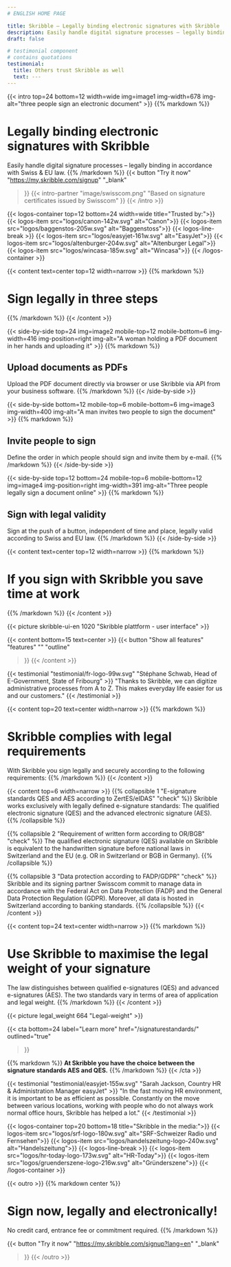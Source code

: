 ```yaml
---
# ENGLISH HOME PAGE

title: Skribble – Legally binding electronic signatures with Skribble
description: Easily handle digital signature processes – legally binding in accordance with Swiss & EU law.
draft: false

# testimonial component
# contains quotations
testimonial:
  title: Others trust Skribble as well
  text: ---
---
```


[//]: # (--------------------------------------------------------------------------------------------------------------)

{{< intro top=24 bottom=12 width=wide img=image1 img-width=678 img-alt="three people sign an electronic document" >}}
{{% markdown %}}
# Legally binding electronic signatures with Skribble
Easily handle digital signature processes –
legally binding in accordance with Swiss & EU law.
{{% /markdown %}}
{{< button
  "Try it now"
  "https://my.skribble.com/signup"
  "_blank"
>}}
{{< intro-partner
  "image/swisscom.png"
  "Based on signature certificates issued by Swisscom"
>}}
{{< /intro >}}

[//]: # (--------------------------------------------------------------------------------------------------------------)

{{< logos-container top=12 bottom=24 width=wide title="Trusted by:">}}
  {{< logos-item src="logos/canon-142w.svg" alt="Canon">}}
  {{< logos-item src="logos/baggenstos-205w.svg" alt="Baggenstoss">}}
  {{< logos-line-break >}}
  {{< logos-item src="logos/easyjet-161w.svg" alt="EasyJet">}}
  {{< logos-item src="logos/altenburger-204w.svg" alt="Altenburger Legal">}}
  {{< logos-item src="logos/wincasa-185w.svg" alt="Wincasa">}}
{{< /logos-container >}}

[//]: # (--------------------------------------------------------------------------------------------------------------)

{{< content text=center top=12 width=narrow >}}
{{% markdown %}}
# Sign legally in three steps
{{% /markdown %}}
{{< /content >}}

[//]: # (--------------------------------------------------------------------------------------------------------------)

{{< side-by-side top=24 img=image2 mobile-top=12 mobile-bottom=6 img-width=416 img-position=right img-alt="A woman holding a PDF document in her hands and uploading it" >}}
{{% markdown %}}
## Upload documents as PDFs
Upload the PDF document directly via browser or use Skribble via API from your business software.
{{% /markdown %}}
{{< /side-by-side >}}

[//]: # (--------------------------------------------------------------------------------------------------------------)

{{< side-by-side bottom=12 mobile-top=6 mobile-bottom=6 img=image3 img-width=400 img-alt="A man invites two people to sign the document" >}}
{{% markdown %}}
## Invite people to sign
Define the order in which people should sign and invite them by e-mail.
{{% /markdown %}}
{{< /side-by-side >}}

[//]: # (--------------------------------------------------------------------------------------------------------------)

{{< side-by-side top=12 bottom=24 mobile-top=6 mobile-bottom=12 img=image4 img-position=right img-width=391 img-alt="Three people legally sign a document online" >}}
{{% markdown %}}
## Sign with legal validity
Sign at the push of a button, independent of time and place, legally valid according to Swiss and EU law.
{{% /markdown %}}
{{< /side-by-side >}}

[//]: # (--------------------------------------------------------------------------------------------------------------)

{{< content text=center top=12 width=narrow >}}
{{% markdown %}}
# If you sign with Skribble you save time at work
{{% /markdown %}}
{{< /content >}}

{{< picture skribble-ui-en 1020 "Skribble plattform - user interface" >}}

{{< content bottom=15 text=center >}}
{{< button
  "Show all features"
  "features"
  ""
  "outline"
>}}
{{< /content >}}

[//]: # (--------------------------------------------------------------------------------------------------------------)

{{< testimonial "testimonial/fr-logo-99w.svg" "Stéphane Schwab, Head of E-Government, State of Fribourg" >}}
"Thanks to Skribble, we can digitize administrative processes from A to Z.
This makes everyday life easier for
us and our customers." {{< /testimonial >}}

[//]: # (--------------------------------------------------------------------------------------------------------------)


{{< content top=20 text=center width=narrow >}}
{{% markdown %}}
# Skribble complies with legal requirements
With Skribble you sign legally and securely according
to the following requirements:
{{% /markdown %}}
{{< /content >}}

{{< content top=6 width=narrow >}}
{{% collapsible 1 "E-signature standards QES and AES according to ZertES/eIDAS" "check" %}}
Skribble works exclusively with legally defined e-signature standards: The qualified electronic signature (QES) and the advanced electronic signature (AES).
{{% /collapsible %}}

{{% collapsible 2 "Requirement of written form according to OR/BGB" "check" %}}
The qualified electronic signature (QES) available on Skribble is equivalent to the handwritten signature before national laws in Switzerland and the EU (e.g. OR in Switzerland or BGB in Germany).
{{% /collapsible %}}

{{% collapsible 3 "Data protection according to FADP/GDPR" "check" %}}
Skribble and its signing partner Swisscom commit to manage data in accordance with the Federal Act on Data Protection (FADP) and the General Data Protection Regulation (GDPR). Moreover, all data is hosted in Switzerland according to banking standards.
{{% /collapsible %}}
{{< /content >}}

[//]: # (--------------------------------------------------------------------------------------------------------------)

{{< content top=24 text=center width=narrow >}}
{{% markdown %}}
# Use Skribble to maximise the legal weight of your signature
The law distinguishes between qualified e-signatures (QES)
and advanced e-signatures (AES). The two standards vary in terms
of area of application and legal weight.
{{% /markdown %}}
{{< /content >}}

{{< picture legal_weight 664 "Legal-weight" >}}

{{< cta
  bottom=24
  label="Learn more"
  href="/signaturestandards/"
  outlined="true"
>}}

{{% markdown %}}
**At Skribble you have the choice between the signature standards AES and QES.**
{{% /markdown %}}
{{< /cta >}}

[//]: # (--------------------------------------------------------------------------------------------------------------)

{{< testimonial "testimonial/easyjet-155w.svg" "Sarah Jackson, Country HR & Administration Manager easyJet" >}}
"In the fast moving HR environment, it is important to be as efficient as possible. Constantly on the move between various locations, working with people who do not always work normal office hours, Skribble has helped a lot."
{{< /testimonial >}}

[//]: # (--------------------------------------------------------------------------------------------------------------)

{{< logos-container top=20 bottom=18 title="Skribble in the media:">}}
  {{< logos-item src="logos/srf-logo-180w.svg" alt="SRF-Schweizer Radio und Fernsehen">}}
  {{< logos-item src="logos/handelszeitung-logo-240w.svg" alt="Handelszeitung">}}
  {{< logos-line-break >}}
  {{< logos-item src="logos/hr-today-logo-173w.svg" alt="HR-Today">}}
  {{< logos-item src="logos/gruenderszene-logo-216w.svg" alt="Gründerszene">}}
{{< /logos-container >}}

[//]: # (--------------------------------------------------------------------------------------------------------------)

{{< outro >}}
{{% markdown center %}}
# Sign now, legally and electronically!
No credit card, entrance fee or commitment required.
{{% /markdown %}}

{{< button
  "Try it now"
  "https://my.skribble.com/signup?lang=en"
  "_blank"
>}}
{{< /outro >}}